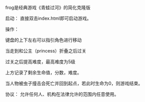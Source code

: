 frog是经典游戏《青蛙过河》的简化克隆版

启动：
直接双击index.html即可启动游戏。

操作：

键盘的上下左右可以指引角色进行移动

当走到和公主（princess）折叠之后过关

过关之后提高难度，最高难度为5级

上方记录了剩余生命值，分数，难度。

当人物被虫子撞击会死亡并回到起点，若此时生命为0，则游戏结束。

协议：
允许任何人、机构在法律允许的范围内任意使用。